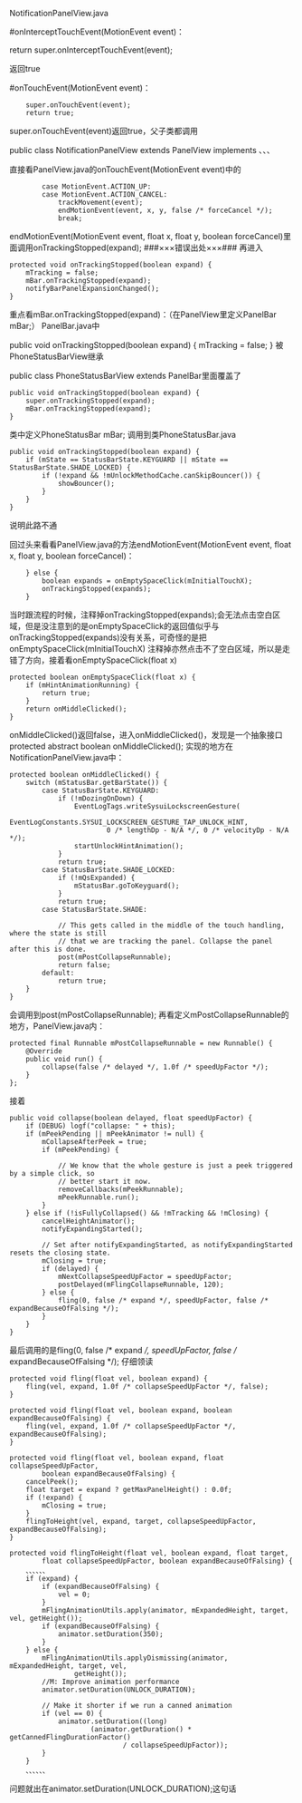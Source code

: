 
NotificationPanelView.java

#onInterceptTouchEvent(MotionEvent event)：

return super.onInterceptTouchEvent(event);

返回true

#onTouchEvent(MotionEvent event)：

        super.onTouchEvent(event);
        return true;
super.onTouchEvent(event)返回true，父子类都调用

public class NotificationPanelView extends PanelView implements 、、、

直接看PanelView.java的onTouchEvent(MotionEvent event)中的

            case MotionEvent.ACTION_UP:
            case MotionEvent.ACTION_CANCEL:
                trackMovement(event);
                endMotionEvent(event, x, y, false /* forceCancel */);
                break;

endMotionEvent(MotionEvent event, float x, float y, boolean forceCancel)里面调用onTrackingStopped(expand);    ###×××错误出处×××###
再进入

    protected void onTrackingStopped(boolean expand) {
        mTracking = false;
        mBar.onTrackingStopped(expand);
        notifyBarPanelExpansionChanged();
    }
重点看mBar.onTrackingStopped(expand)：（在PanelView里定义PanelBar mBar;）
PanelBar.java中

public void onTrackingStopped(boolean expand) {
        mTracking = false;
    }
被PhoneStatusBarView继承

public class PhoneStatusBarView extends PanelBar里面覆盖了

    public void onTrackingStopped(boolean expand) {
        super.onTrackingStopped(expand);
        mBar.onTrackingStopped(expand);
    }
类中定义PhoneStatusBar mBar;
调用到类PhoneStatusBar.java

    public void onTrackingStopped(boolean expand) {
        if (mState == StatusBarState.KEYGUARD || mState == StatusBarState.SHADE_LOCKED) {
            if (!expand && !mUnlockMethodCache.canSkipBouncer()) {
                showBouncer();
            }
        }
    }

说明此路不通

回过头来看看PanelView.java的方法endMotionEvent(MotionEvent event, float x, float y, boolean forceCancel)：

        } else {
            boolean expands = onEmptySpaceClick(mInitialTouchX);
            onTrackingStopped(expands);
        }
当时跟流程的时候，注释掉onTrackingStopped(expands);会无法点击空白区域，但是没注意到的是onEmptySpaceClick的返回值似乎与onTrackingStopped(expands)没有关系，可奇怪的是把onEmptySpaceClick(mInitialTouchX)
注释掉亦然点击不了空白区域，所以是走错了方向，接着看onEmptySpaceClick(float x)

    protected boolean onEmptySpaceClick(float x) {
        if (mHintAnimationRunning) {
            return true;
        }
        return onMiddleClicked();
    }
onMiddleClicked()返回false，进入onMiddleClicked()，发现是一个抽象接口
protected abstract boolean onMiddleClicked();
实现的地方在NotificationPanelView.java中：

    protected boolean onMiddleClicked() {
        switch (mStatusBar.getBarState()) {
            case StatusBarState.KEYGUARD:
                if (!mDozingOnDown) {
                    EventLogTags.writeSysuiLockscreenGesture(
                            EventLogConstants.SYSUI_LOCKSCREEN_GESTURE_TAP_UNLOCK_HINT,
                            0 /* lengthDp - N/A */, 0 /* velocityDp - N/A */);
                    startUnlockHintAnimation();
                }
                return true;
            case StatusBarState.SHADE_LOCKED:
                if (!mQsExpanded) {
                    mStatusBar.goToKeyguard();
                }
                return true;
            case StatusBarState.SHADE:

                // This gets called in the middle of the touch handling, where the state is still
                // that we are tracking the panel. Collapse the panel after this is done.
                post(mPostCollapseRunnable);
                return false;
            default:
                return true;
        }
    }
会调用到post(mPostCollapseRunnable);
再看定义mPostCollapseRunnable的地方，PanelView.java内：

    protected final Runnable mPostCollapseRunnable = new Runnable() {
        @Override
        public void run() {
            collapse(false /* delayed */, 1.0f /* speedUpFactor */);
        }
    };
接着

    public void collapse(boolean delayed, float speedUpFactor) {
        if (DEBUG) logf("collapse: " + this);
        if (mPeekPending || mPeekAnimator != null) {
            mCollapseAfterPeek = true;
            if (mPeekPending) {

                // We know that the whole gesture is just a peek triggered by a simple click, so
                // better start it now.
                removeCallbacks(mPeekRunnable);
                mPeekRunnable.run();
            }
        } else if (!isFullyCollapsed() && !mTracking && !mClosing) {
            cancelHeightAnimator();
            notifyExpandingStarted();

            // Set after notifyExpandingStarted, as notifyExpandingStarted resets the closing state.
            mClosing = true;
            if (delayed) {
                mNextCollapseSpeedUpFactor = speedUpFactor;
                postDelayed(mFlingCollapseRunnable, 120);
            } else {
                fling(0, false /* expand */, speedUpFactor, false /* expandBecauseOfFalsing */);
            }
        }
    }
最后调用的是fling(0, false /* expand */, speedUpFactor, false /* expandBecauseOfFalsing */);
仔细领读

    protected void fling(float vel, boolean expand) {
        fling(vel, expand, 1.0f /* collapseSpeedUpFactor */, false);
    }

    protected void fling(float vel, boolean expand, boolean expandBecauseOfFalsing) {
        fling(vel, expand, 1.0f /* collapseSpeedUpFactor */, expandBecauseOfFalsing);
    }

    protected void fling(float vel, boolean expand, float collapseSpeedUpFactor,
            boolean expandBecauseOfFalsing) {
        cancelPeek();
        float target = expand ? getMaxPanelHeight() : 0.0f;
        if (!expand) {
            mClosing = true;
        }
        flingToHeight(vel, expand, target, collapseSpeedUpFactor, expandBecauseOfFalsing);
    }

    protected void flingToHeight(float vel, boolean expand, float target,
            float collapseSpeedUpFactor, boolean expandBecauseOfFalsing) {
        、、、、、、
        if (expand) {
            if (expandBecauseOfFalsing) {
                vel = 0;
            }
            mFlingAnimationUtils.apply(animator, mExpandedHeight, target, vel, getHeight());
            if (expandBecauseOfFalsing) {
                animator.setDuration(350);
            }
        } else {
            mFlingAnimationUtils.applyDismissing(animator, mExpandedHeight, target, vel,
                    getHeight());
            //M: Improve animation performance
            animator.setDuration(UNLOCK_DURATION);

            // Make it shorter if we run a canned animation
            if (vel == 0) {
                animator.setDuration((long)
                        (animator.getDuration() * getCannedFlingDurationFactor()
                                / collapseSpeedUpFactor));
            }
        }
        、、、、、、
问题就出在animator.setDuration(UNLOCK_DURATION);这句话